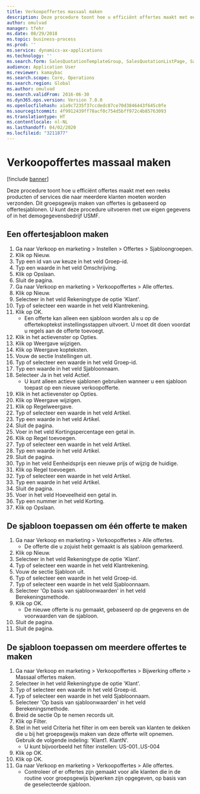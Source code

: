 ```yaml
---
title: Verkoopoffertes massaal maken
description: Deze procedure toont hoe u efficiënt offertes maakt met een reeks producten of services die naar meerdere klanten moeten worden verzonden.
author: omulvad
manager: tfehr
ms.date: 08/29/2018
ms.topic: business-process
ms.prod: ''
ms.service: dynamics-ax-applications
ms.technology: ''
ms.search.form: SalesQuotationTemplateGroup, SalesQuotationListPage, SalesCreateQuotation, SalesQuotationTable, SysQueryForm
audience: Application User
ms.reviewer: kamaybac
ms.search.scope: Core, Operations
ms.search.region: Global
ms.author: omulvad
ms.search.validFrom: 2016-06-30
ms.dyn365.ops.version: Version 7.0.0
ms.openlocfilehash: a1a9c7235f37ccdedc87ce70d3846443f645c0fe
ms.sourcegitcommit: 4f9912439ff78acf0c754d5bff972c4b85763093
ms.translationtype: HT
ms.contentlocale: nl-NL
ms.lasthandoff: 04/02/2020
ms.locfileid: "3211877"
---
```

# <a name="mass-create-sales-quotations"></a>Verkoopoffertes massaal maken

[!include [banner](../../includes/banner.md)]

Deze procedure toont hoe u efficiënt offertes maakt met een reeks producten of services die naar meerdere klanten moeten worden verzonden. Dit groepsgewijs maken van offertes is gebaseerd op offertesjablonen. U kunt deze procedure uitvoeren met uw eigen gegevens of in het demogegevensbedrijf USMF.


## <a name="create-a-quotation-template"></a>Een offertesjabloon maken
1. Ga naar Verkoop en marketing > Instellen > Offertes > Sjabloongroepen.
2. Klik op Nieuw.
3. Typ een id van uw keuze in het veld Groep-id.
4. Typ een waarde in het veld Omschrijving.
5. Klik op Opslaan.
6. Sluit de pagina.
7. Ga naar Verkoop en marketing > Verkoopoffertes > Alle offertes.
8. Klik op Nieuw.
9. Selecteer in het veld Rekeningtype de optie 'Klant'.
10. Typ of selecteer een waarde in het veld Klantrekening.
11. Klik op OK.
    * Een offerte kan alleen een sjabloon worden als u op de offertekoptekst instellingsstappen uitvoert. U moet dit doen voordat u regels aan de offerte toevoegt.   
12. Klik in het actievenster op Opties.
13. Klik op Weergave wijzigen.
14. Klik op Weergave kopteksten.
15. Vouw de sectie Instellingen uit.
16. Typ of selecteer een waarde in het veld Groep-id.
17. Typ een waarde in het veld Sjabloonnaam.
18. Selecteer Ja in het veld Actief.
    * U kunt alleen actieve sjablonen gebruiken wanneer u een sjabloon toepast op een nieuwe verkoopofferte.  
19. Klik in het actievenster op Opties.
20. Klik op Weergave wijzigen.
21. Klik op Regelweergave.
22. Typ of selecteer een waarde in het veld Artikel.
23. Typ een waarde in het veld Artikel.
24. Sluit de pagina.
25. Voer in het veld Kortingspercentage een getal in.
26. Klik op Regel toevoegen.
27. Typ of selecteer een waarde in het veld Artikel.
28. Typ een waarde in het veld Artikel.
29. Sluit de pagina.
30. Typ in het veld Eenheidsprijs een nieuwe prijs of wijzig de huidige.
31. Klik op Regel toevoegen.
32. Typ of selecteer een waarde in het veld Artikel.
33. Typ een waarde in het veld Artikel.
34. Sluit de pagina.
35. Voer in het veld Hoeveelheid een getal in.
36. Typ een nummer in het veld Korting.
37. Klik op Opslaan.

## <a name="apply-the-template-to-create-a-single-quotation"></a>De sjabloon toepassen om één offerte te maken
1. Ga naar Verkoop en marketing > Verkoopoffertes > Alle offertes.
    * De offerte die u zojuist hebt gemaakt is als sjabloon gemarkeerd.  
2. Klik op Nieuw.
3. Selecteer in het veld Rekeningtype de optie 'Klant'.
4. Typ of selecteer een waarde in het veld Klantrekening.
5. Vouw de sectie Sjabloon uit.
6. Typ of selecteer een waarde in het veld Groep-id.
7. Typ of selecteer een waarde in het veld Sjabloonnaam.
8. Selecteer 'Op basis van sjabloonwaarden' in het veld Berekeningsmethode.
9. Klik op OK.
    * De nieuwe offerte is nu gemaakt, gebaseerd op de gegevens en de voorwaarden van de sjabloon.  
10. Sluit de pagina.
11. Sluit de pagina.

## <a name="apply-the-template-to-mass-create-quotations"></a>De sjabloon toepassen om meerdere offertes te maken
1. Ga naar Verkoop en marketing > Verkoopoffertes > Bijwerking offerte > Massaal offertes maken.
2. Selecteer in het veld Rekeningtype de optie 'Klant'.
3. Typ of selecteer een waarde in het veld Groep-id.
4. Typ of selecteer een waarde in het veld Sjabloonnaam.
5. Selecteer 'Op basis van sjabloonwaarden' in het veld Berekeningsmethode.
6. Breid de sectie Op te nemen records uit.
7. Klik op Filter.
8. Stel in het veld Criteria het filter in om een bereik van klanten te dekken die u bij het groepsgewijs maken van deze offerte wilt opnemen. Gebruik de volgende indeling: 'Klant1. KlantN'.
    * U kunt bijvoorbeeld het filter instellen: US-001..US-004  
9. Klik op OK.
10. Klik op OK.
11. Ga naar Verkoop en marketing > Verkoopoffertes > Alle offertes.
    * Controleer of er offertes zijn gemaakt voor alle klanten die in de routine voor groepsgewijs bijwerken zijn opgegeven, op basis van de geselecteerde sjabloon.  

